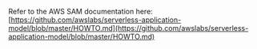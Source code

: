 Refer to the AWS SAM documentation here: [https://github.com/awslabs/serverless-application-model/blob/master/HOWTO.md](https://github.com/awslabs/serverless-application-model/blob/master/HOWTO.md)